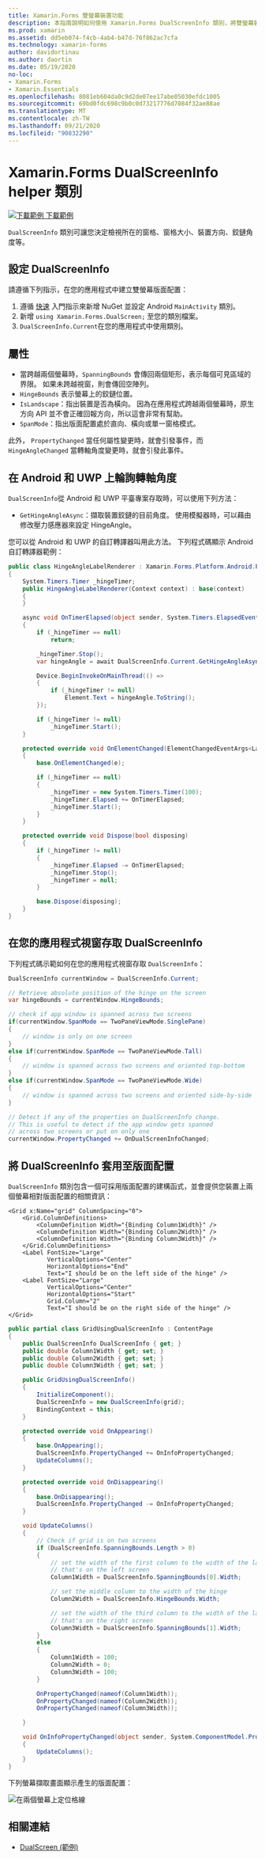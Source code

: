 ```yaml
---
title: Xamarin.Forms 雙螢幕裝置功能
description: 本指南說明如何使用 Xamarin.Forms DualScreenInfo 類別，將雙螢幕裝置（例如 Surface 雙核和 Surface Neo）的應用程式體驗優化。
ms.prod: xamarin
ms.assetid: dd5eb074-f4cb-4ab4-b47d-76f862ac7cfa
ms.technology: xamarin-forms
author: davidortinau
ms.author: daortin
ms.date: 05/19/2020
no-loc:
- Xamarin.Forms
- Xamarin.Essentials
ms.openlocfilehash: 8081eb604da0c9d2de07ee17abe05030efdc1005
ms.sourcegitcommit: 69bd0fdc698c9b0c0d73217776d7084f32ae88ae
ms.translationtype: MT
ms.contentlocale: zh-TW
ms.lasthandoff: 09/21/2020
ms.locfileid: "90832290"
---
```

# <a name="no-locxamarinforms-dualscreeninfo-helper-class"></a>Xamarin.Forms DualScreenInfo helper 類別

[![下載範例](~/media/shared/download.png) 下載範例](https://docs.microsoft.com/samples/xamarin/xamarin-forms-samples/userinterface-dualscreendemos/)

`DualScreenInfo` 類別可讓您決定檢視所在的窗格、窗格大小、裝置方向、鉸鏈角度等。

## <a name="configure-dualscreeninfo"></a>設定 DualScreenInfo

請遵循下列指示，在您的應用程式中建立雙螢幕版面配置：

1. 遵循 [快速](index.md) 入門指示來新增 NuGet 並設定 Android `MainActivity` 類別。
1. 新增 `using Xamarin.Forms.DualScreen;` 至您的類別檔案。
1. `DualScreenInfo.Current`在您的應用程式中使用類別。

## <a name="properties"></a>屬性

- 當跨越兩個螢幕時，`SpanningBounds` 會傳回兩個矩形，表示每個可見區域的界限。 如果未跨越視窗，則會傳回空陣列。
- `HingeBounds` 表示螢幕上的鉸鏈位置。
- `IsLandscape`：指出裝置是否為橫向。 因為在應用程式跨越兩個螢幕時，原生方向 API 並不會正確回報方向，所以這會非常有幫助。
- `SpanMode`：指出版面配置處於直向、橫向或單一窗格模式。

此外， `PropertyChanged` 當任何屬性變更時，就會引發事件，而 `HingeAngleChanged` 當轉軸角度變更時，就會引發此事件。

## <a name="poll-hinge-angle-on-android-and-uwp"></a>在 Android 和 UWP 上輪詢轉軸角度

`DualScreenInfo`從 Android 和 UWP 平臺專案存取時，可以使用下列方法：

- `GetHingeAngleAsync`：擷取裝置鉸鏈的目前角度。 使用模擬器時，可以藉由修改壓力感應器來設定 HingeAngle。

您可以從 Android 和 UWP 的自訂轉譯器叫用此方法。 下列程式碼顯示 Android 自訂轉譯器範例：

```csharp
public class HingeAngleLabelRenderer : Xamarin.Forms.Platform.Android.FastRenderers.LabelRenderer
{
    System.Timers.Timer _hingeTimer;
    public HingeAngleLabelRenderer(Context context) : base(context)
    {
    }

    async void OnTimerElapsed(object sender, System.Timers.ElapsedEventArgs e)
    {
        if (_hingeTimer == null)
            return;

        _hingeTimer.Stop();
        var hingeAngle = await DualScreenInfo.Current.GetHingeAngleAsync();

        Device.BeginInvokeOnMainThread(() =>
        {
            if (_hingeTimer != null)
                Element.Text = hingeAngle.ToString();
        });

        if (_hingeTimer != null)
            _hingeTimer.Start();
    }

    protected override void OnElementChanged(ElementChangedEventArgs<Label> e)
    {
        base.OnElementChanged(e);

        if (_hingeTimer == null)
        {
            _hingeTimer = new System.Timers.Timer(100);
            _hingeTimer.Elapsed += OnTimerElapsed;
            _hingeTimer.Start();
        }
    }

    protected override void Dispose(bool disposing)
    {
        if (_hingeTimer != null)
        {
            _hingeTimer.Elapsed -= OnTimerElapsed;
            _hingeTimer.Stop();
            _hingeTimer = null;
        }

        base.Dispose(disposing);
    }
}
```

## <a name="access-dualscreeninfo-in-your-application-window"></a>在您的應用程式視窗存取 DualScreenInfo

下列程式碼示範如何在您的應用程式視窗存取 `DualScreenInfo`：

```csharp
DualScreenInfo currentWindow = DualScreenInfo.Current;

// Retrieve absolute position of the hinge on the screen
var hingeBounds = currentWindow.HingeBounds;

// check if app window is spanned across two screens
if(currentWindow.SpanMode == TwoPaneViewMode.SinglePane)
{
    // window is only on one screen
}
else if(currentWindow.SpanMode == TwoPaneViewMode.Tall)
{
    // window is spanned across two screens and oriented top-bottom
}
else if(currentWindow.SpanMode == TwoPaneViewMode.Wide)
{
    // window is spanned across two screens and oriented side-by-side
}

// Detect if any of the properties on DualScreenInfo change.
// This is useful to detect if the app window gets spanned
// across two screens or put on only one  
currentWindow.PropertyChanged += OnDualScreenInfoChanged;
```

## <a name="apply-dualscreeninfo-to-layouts"></a>將 DualScreenInfo 套用至版面配置

`DualScreenInfo` 類別包含一個可採用版面配置的建構函式，並會提供您裝置上兩個螢幕相對版面配置的相關資訊：

```xaml
<Grid x:Name="grid" ColumnSpacing="0">
    <Grid.ColumnDefinitions>
        <ColumnDefinition Width="{Binding Column1Width}" />
        <ColumnDefinition Width="{Binding Column2Width}" />
        <ColumnDefinition Width="{Binding Column3Width}" />
    </Grid.ColumnDefinitions>
    <Label FontSize="Large"
           VerticalOptions="Center"
           HorizontalOptions="End"
           Text="I should be on the left side of the hinge" />
    <Label FontSize="Large"
           VerticalOptions="Center"
           HorizontalOptions="Start"
           Grid.Column="2"
           Text="I should be on the right side of the hinge" />
</Grid>
```

```csharp
public partial class GridUsingDualScreenInfo : ContentPage
{
    public DualScreenInfo DualScreenInfo { get; }
    public double Column1Width { get; set; }
    public double Column2Width { get; set; }
    public double Column3Width { get; set; }

    public GridUsingDualScreenInfo()
    {
        InitializeComponent();
        DualScreenInfo = new DualScreenInfo(grid);
        BindingContext = this;
    }

    protected override void OnAppearing()
    {
        base.OnAppearing();
        DualScreenInfo.PropertyChanged += OnInfoPropertyChanged;
        UpdateColumns();
    }

    protected override void OnDisappearing()
    {
        base.OnDisappearing();
        DualScreenInfo.PropertyChanged -= OnInfoPropertyChanged;
    }

    void UpdateColumns()
    {
        // Check if grid is on two screens
        if (DualScreenInfo.SpanningBounds.Length > 0)
        {
            // set the width of the first column to the width of the layout
            // that's on the left screen
            Column1Width = DualScreenInfo.SpanningBounds[0].Width;

            // set the middle column to the width of the hinge
            Column2Width = DualScreenInfo.HingeBounds.Width;

            // set the width of the third column to the width of the layout
            // that's on the right screen
            Column3Width = DualScreenInfo.SpanningBounds[1].Width;
        }
        else
        {
            Column1Width = 100;
            Column2Width = 0;
            Column3Width = 100;
        }

        OnPropertyChanged(nameof(Column1Width));
        OnPropertyChanged(nameof(Column2Width));
        OnPropertyChanged(nameof(Column3Width));

    }

    void OnInfoPropertyChanged(object sender, System.ComponentModel.PropertyChangedEventArgs e)
    {
        UpdateColumns();
    }
}
```

下列螢幕擷取畫面顯示產生的版面配置：

![在兩個螢幕上定位格線](dual-screen-info-images/grid-on-two-screens.png)

## <a name="related-links"></a>相關連結

- [DualScreen (範例)](https://docs.microsoft.com/samples/xamarin/xamarin-forms-samples/userinterface-dualscreendemos/)
